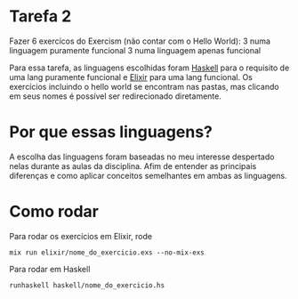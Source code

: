 # Tarefa 2

Fazer 6 exercícos do Exercism (não contar com o Hello World): 
3 numa linguagem puramente funcional
3 numa linguagem apenas funcional

Para essa tarefa, as linguagens escolhidas foram
[Haskell](https://github.com/Every2/CAES005-Introduction-to-Functional-Programming/tree/main/tarefa-2/haskell) para o requisito de uma lang puramente funcional e [Elixir](https://github.com/Every2/CAES005-Introduction-to-Functional-Programming/tree/main/tarefa-2/elixir) para uma lang funcional. Os exercícios incluindo o hello world se encontram nas pastas, mas clicando em seus nomes é possível ser redirecionado diretamente.

# Por que essas linguagens?

A escolha das linguagens foram baseadas no meu interesse despertado nelas durante as aulas da disciplina. Afim de entender as principais diferenças e como aplicar conceitos semelhantes em ambas as linguagens.


# Como rodar

Para rodar os exercícios em Elixir, rode


`mix run elixir/nome_do_exercicio.exs --no-mix-exs`


Para rodar em Haskell


`runhaskell haskell/nome_do_exercicio.hs`
